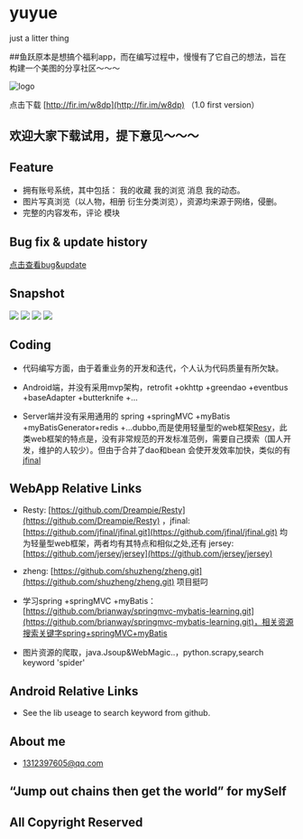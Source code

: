 # yuyue
just a litter thing


##鱼跃原本是想搞个福利app，而在编写过程中，慢慢有了它自己的想法，旨在构建一个美图的分享社区～～～

![logo](http://firicon.fir.im/b4488c024776f83e32573bd9183181679c585a86)

点击下载  [http://fir.im/w8dp](http://fir.im/w8dp) （1.0 first version）

## 欢迎大家下载试用，提下意见～～～


## Feature
- 拥有账号系统，其中包括： 我的收藏 我的浏览 消息 我的动态。
- 图片写真浏览（以人物，相册 衍生分类浏览），资源均来源于网络，侵删。
- 完整的内容发布，评论 模块


## Bug fix & update history
[点击查看bug&update](log.md)

## Snapshot

![](http://yuyue4app.oss-cn-hangzhou.aliyuncs.com/app/S70503-1637481.jpg)
![](http://yuyue4app.oss-cn-hangzhou.aliyuncs.com/app/S70503-1637551.jpg)
![](http://yuyue4app.oss-cn-hangzhou.aliyuncs.com/app/S70503-1644131.jpg)
![](http://yuyue4app.oss-cn-hangzhou.aliyuncs.com/app/S70531-1057201.jpg)

## Coding

- 代码编写方面，由于着重业务的开发和迭代，个人认为代码质量有所欠缺。

- Android端，并没有采用mvp架构，retrofit +okhttp +greendao +eventbus +baseAdapter +butterknife
 +...
 
- Server端并没有采用通用的 spring +springMVC +myBatis +myBatisGenerator+redis +...dubbo,而是使用轻量型的web框架[Resy](https://github.com/Dreampie/Resty)，此类web框架的特点是，没有非常规范的开发标准范例，需要自己摸索（国人开发，维护的人较少）。但由于合并了dao和bean 会使开发效率加快，类似的有[jfinal](https://github.com/jfinal/jfinal.git)




## WebApp Relative Links
- Resty: [https://github.com/Dreampie/Resty](https://github.com/Dreampie/Resty) ，jfinal: [https://github.com/jfinal/jfinal.git](https://github.com/jfinal/jfinal.git) 均为轻量型web框架，两者均有其特点和相似之处,还有 jersey: [https://github.com/jersey/jersey](https://github.com/jersey/jersey)
- zheng: [https://github.com/shuzheng/zheng.git](https://github.com/shuzheng/zheng.git) 项目挺叼
- 学习spring +springMVC +myBatis： [https://github.com/brianway/springmvc-mybatis-learning.git](https://github.com/brianway/springmvc-mybatis-learning.git)，相关资源搜索关键字spring+springMVC+myBatis

- 图片资源的爬取，java.Jsoup&WebMagic..，python.scrapy,search keyword 'spider'


## Android Relative Links

- See the lib useage to search  keyword from github.


## About me

- 1312397605@qq.com

## “Jump out chains then get the world” for mySelf

## All Copyright Reserved